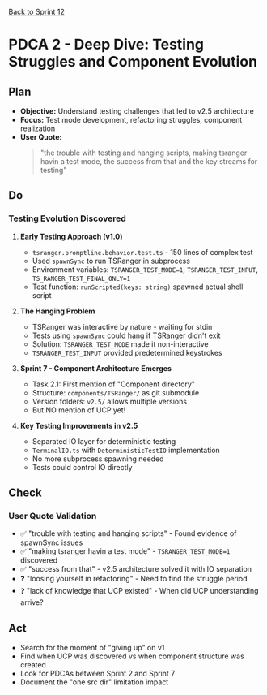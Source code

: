 [Back to Sprint 12](./planning.md)

# PDCA 2 - Deep Dive: Testing Struggles and Component Evolution

## Plan
- **Objective:** Understand testing challenges that led to v2.5 architecture
- **Focus:** Test mode development, refactoring struggles, component realization
- **User Quote:** 
  > "the trouble with testing and hanging scripts, making tsranger havin a test mode, the success from that and the key streams for testing"

## Do
### Testing Evolution Discovered

1. **Early Testing Approach (v1.0)**
   - `tsranger.promptline.behavior.test.ts` - 150 lines of complex test
   - Used `spawnSync` to run TSRanger in subprocess
   - Environment variables: `TSRANGER_TEST_MODE=1`, `TSRANGER_TEST_INPUT`, `TS_RANGER_TEST_FINAL_ONLY=1`
   - Test function: `runScripted(keys: string)` spawned actual shell script

2. **The Hanging Problem**
   - TSRanger was interactive by nature - waiting for stdin
   - Tests using `spawnSync` could hang if TSRanger didn't exit
   - Solution: `TSRANGER_TEST_MODE` made it non-interactive
   - `TSRANGER_TEST_INPUT` provided predetermined keystrokes

3. **Sprint 7 - Component Architecture Emerges**
   - Task 2.1: First mention of "Component directory"
   - Structure: `components/TSRanger/` as git submodule
   - Version folders: `v2.5/` allows multiple versions
   - But NO mention of UCP yet!

4. **Key Testing Improvements in v2.5**
   - Separated IO layer for deterministic testing
   - `TerminalIO.ts` with `DeterministicTestIO` implementation
   - No more subprocess spawning needed
   - Tests could control IO directly

## Check
### User Quote Validation
- ✅ "trouble with testing and hanging scripts" - Found evidence of spawnSync issues
- ✅ "making tsranger havin a test mode" - `TSRANGER_TEST_MODE=1` discovered
- ✅ "success from that" - v2.5 architecture solved it with IO separation
- ❓ "loosing yourself in refactoring" - Need to find the struggle period
- ❓ "lack of knowledge that UCP existed" - When did UCP understanding arrive?

## Act
- Search for the moment of "giving up" on v1
- Find when UCP was discovered vs when component structure was created
- Look for PDCAs between Sprint 2 and Sprint 7
- Document the "one src dir" limitation impact